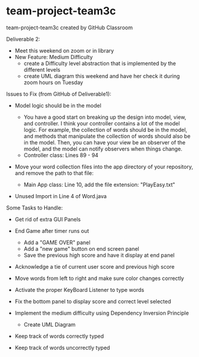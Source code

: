 # team-project-team3c
team-project-team3c created by GitHub Classroom

Deliverable 2:
- Meet this weekend on zoom or in library
- New Feature: Medium Difficulty 
    - create a Difficulty level abstraction that is implemented by the different levels
    - create UML diagram this weekend and have her check it during zoom hours on Tuesday

Issues to Fix (from GitHub of Deliverable1):
- Model logic should be in the model
    - You have a good start on breaking up the design into model, view, and controller. I think your controller contains a lot of the model logic. For example, the collection of words should be in the model, and methods that manipulate the collection of words should also be in the model. Then, you can have your view be an observer of the model, and the model can notify observers when things change.
    - Controller class: Lines 89 - 94
- Move your word collection files into the app directory of your repository, and remove the path to that file:
    - Main App class: Line 10, add the file extension: "PlayEasy.txt"

- Unused Import in Line 4 of Word.java
  

Some Tasks to Handle:
- Get rid of extra GUI Panels
- End Game after timer runs out
    - Add a "GAME OVER" panel
    - Add a "new game" button on end screen panel
    - Save the previous high score and have it display at end panel
- Acknowledge a tie of current user score and previous high score
- Move words from left to right and make sure color changes correctly
- Activate the proper KeyBoard Listener to type words
- Fix the bottom panel to display score and correct level selected
    
- Implement the medium difficulty using Dependency Inversion Principle
    - Create UML Diagram

- Keep track of words correctly typed
- Keep track of words uncorrectly typed

    
